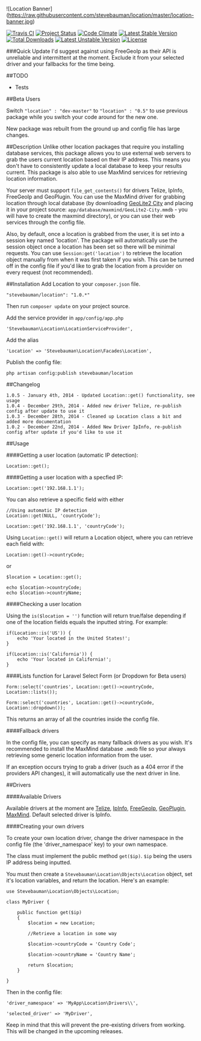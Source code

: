 ![Location Banner]
(https://raw.githubusercontent.com/stevebauman/location/master/location-banner.jpg)

[![Travis CI](https://travis-ci.org/stevebauman/location.svg?branch=master)](https://travis-ci.org/stevebauman/location)
[![Project Status](https://stillmaintained.com/stevebauman/location.png)](https://stillmaintained.com/stevebauman/location)
[![Code Climate](https://codeclimate.com/github/stevebauman/location/badges/gpa.svg)](https://codeclimate.com/github/stevebauman/location)
[![Latest Stable Version](https://poser.pugx.org/stevebauman/location/v/stable.svg)](https://packagist.org/packages/stevebauman/location) 
[![Total Downloads](https://poser.pugx.org/stevebauman/location/downloads.svg)](https://packagist.org/packages/stevebauman/location) 
[![Latest Unstable Version](https://poser.pugx.org/stevebauman/location/v/unstable.svg)](https://packagist.org/packages/stevebauman/location) 
[![License](https://poser.pugx.org/stevebauman/location/license.svg)](https://packagist.org/packages/stevebauman/location)

###Quick Update
I'd suggest against using FreeGeoIp as their API is unreliable and intermittent at the moment. Exclude it from your selected driver and your fallbacks for the time being.

##TODO

- Tests

##Beta Users

Switch `"location" : "dev-master"` to `"location" : "0.5"` to use previous
package while you switch your code around for the new one.

New package was rebuilt from the ground up and config file has large changes.

##Description
Unlike other location packages that require you installing database services, this package allows you to use external web servers to grab the users current location based on their IP address.
This means you don't have to consistently update a local database to keep your results current. This package is also able to use MaxMind services for retrieving location information.

Your server must support `file_get_contents()` for drivers Telize, IpInfo, FreeGeoIp and GeoPlugin. You can use the MaxMind driver for grabbing location through local database (by downloading <a href="http://dev.maxmind.com/geoip/geoip2/geolite2/#Downloads">GeoLite2 City</a> and placing it in your project source: `app/database/maxmind/GeoLite2-City.mmdb` - you will have to create the maxmind directory), or you can use their web services through the config file.

Also, by default, once a location is grabbed from the user, it is set into a session key named 'location'. The package will automatically
use the session object once a location has been set so there will be minimal requests. You can use `Session:get('location')` to retrieve the location object manually from when it was first taken if you wish.
This can be turned off in the config file if you'd like to grab the location from a provider on every request (not recommended).

##Installation
Add Location to your `composer.json` file.

	"stevebauman/location": "1.0.*"

Then run `composer update` on your project source.

Add the service provider in `app/config/app.php`

	'Stevebauman\Location\LocationServiceProvider',
	
Add the alias

	'Location' => 'Stevebauman\Location\Facades\Location',

Publish the config file:

	php artisan config:publish stevebauman/location


##Changelog
    
    1.0.5 - January 4th, 2014 - Updated Location::get() functionality, see usage
    1.0.4 - December 29th, 2014 - Added new driver Telize, re-publish config after update to use it
    1.0.3 - December 28th, 2014 - Cleaned up Location class a bit and added more documentation
    1.0.2 - December 22nd, 2014 - Added New Driver IpInfo, re-publish config after update if you'd like to use it

##Usage

####Getting a user location (automatic IP detection):

    Location::get();

####Getting a user location with a specfied IP:

    Location::get('192.168.1.1');
    
You can also retrieve a specific field with either
    
    //Using automatic IP detection
    Location::get(NULL, 'countryCode');
    
    Location::get('192.168.1.1', 'countryCode');

Using `Location::get()` will return a Location object, where you can retrieve each field with:

    Location::get()->countryCode;

or

    $location = Location::get();
    
    echo $location->countryCode;
    echo $location->countryName;

####Checking a user location

Using the `is($location = '')` function will return true/false depending if
one of the location fields equals the inputted string. For example:

    if(Location::is('US')) {
        echo 'Your located in the United States!';
    }

    if(Location::is('California')) {
        echo 'Your located in California!';
    }

####Lists function for Laravel Select Form (or Dropdown for Beta users)
    
    Form::select('countries', Location::get()->countryCode, Location::lists());
    
    Form::select('countries', Location::get()->countryCode, Location::dropdown());

This returns an array of all the countries inside the config file.

####Fallback drivers

In the config file, you can specify as many fallback drivers as you wish. It's recommended to install
the MaxMind database `.mmdb` file so your always retrieving some generic location information from the user.

If an exception occurs trying to grab a driver (such as a 404 error if the providers API changes), it will automatically
use the next driver in line.

##Drivers

####Available Drivers

Available drivers at the moment are [Telize](http://www.telize.com/), [IpInfo](https://ipinfo.io/), [FreeGeoIp](https://freegeoip.net/), [GeoPlugin](http://www.geoplugin.com/), [MaxMind](https://www.maxmind.com/en/home). Default selected driver is IpInfo.

####Creating your own drivers

To create your own location driver, change the driver namespace in the config file (the 'driver_namespace' key) to your own namespace.

The class must implement the public method `get($ip)`. `$ip` being the users IP address being inputted.

You must then create a `Stevebauman\Location\Objects\Location` object, set it's location variables, and return the location. Here's an example:
    
    use Stevebauman\Location\Objects\Location;

    class MyDriver {
        
        public function get($ip)
        {
            $location = new Location;

            //Retrieve a location in some way
            
            $location->countryCode = 'Country Code';

            $location->countryName = 'Country Name';
            
            return $location;
        }

    }

Then in the config file:

    'driver_namespace' => 'MyApp\Location\Drivers\\',

    'selected_driver' => 'MyDriver',

Keep in mind that this will prevent the pre-existing drivers from working. This will be changed in the upcoming releases.